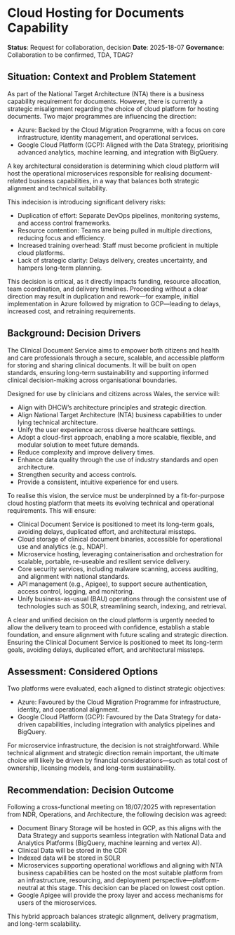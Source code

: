 # Cloud Hosting for Documents Capability
 
**Status**: Request for collaboration, decision
**Date**: 2025-18-07 
**Governance**: Collaboration to be confirmed, TDA, TDAG?
 
## Situation: Context and Problem Statement
 
As part of the National Target Architecture (NTA) there is a business capability requirement for documents. However, there is currently a strategic misalignment regarding the choice of cloud platform for hosting documents. Two major programmes are influencing the direction:
 
- Azure: Backed by the Cloud Migration Programme, with a focus on core infrastructure, identity management, and operational services.
- Google Cloud Platform (GCP): Aligned with the Data Strategy, prioritising advanced analytics, machine learning, and integration with BigQuery.

A key architectural consideration is determining which cloud platform will host the operational microservices responsible for realising document-related business capabilities, in a way that balances both strategic alignment and technical suitability.
 
This indecision is introducing significant delivery risks:
 
- Duplication of effort: Separate DevOps pipelines, monitoring systems, and access control frameworks.
- Resource contention: Teams are being pulled in multiple directions, reducing focus and efficiency.
- Increased training overhead: Staff must become proficient in multiple cloud platforms.
- Lack of strategic clarity: Delays delivery, creates uncertainty, and hampers long-term planning.
 
This decision is critical, as it directly impacts funding, resource allocation, team coordination, and delivery timelines. Proceeding without a clear direction may result in duplication and rework—for example, initial implementation in Azure followed by migration to GCP—leading to delays, increased cost, and retraining requirements.
 
## Background: Decision Drivers
 
The Clinical Document Service aims to empower both citizens and health and care professionals through a secure, scalable, and accessible platform for storing and sharing clinical documents. It will be built on open standards, ensuring long-term sustainability and supporting informed clinical decision-making across organisational boundaries.
 
Designed for use by clinicians and citizens across Wales, the service will:
 
- Align with DHCW’s architecture principles and strategic direction.
- Align National Target Architecture (NTA) business capabilities to under lying technical architecture.
- Unify the user experience across diverse healthcare settings.
- Adopt a cloud-first approach, enabling a more scalable, flexible, and modular solution to meet future demands.
- Reduce complexity and improve delivery times.
- Enhance data quality through the use of industry standards and open architecture.
- Strengthen security and access controls.
- Provide a consistent, intuitive experience for end users.
 
To realise this vision, the service must be underpinned by a fit-for-purpose cloud hosting platform that meets its evolving technical and operational requirements. This will ensure:
 
- Clinical Document Service is positioned to meet its long-term goals, avoiding delays, duplicated effort, and architectural missteps.
- Cloud storage of clinical document binaries, accessible for operational use and analytics (e.g., NDAP).
- Microservice hosting, leveraging containerisation and orchestration for scalable, portable, re-useable and resilient service delivery. 
- Core security services, including malware scanning, access auditing, and alignment with national standards.
- API management (e.g., Apigee), to support secure authentication, access control, logging, and monitoring.
- Unify business-as-usual (BAU) operations through the consistent use of technologies such as SOLR, streamlining search, indexing, and retrieval.
 
A clear and unified decision on the cloud platform is urgently needed to allow the delivery team to proceed with confidence, establish a stable foundation, and ensure alignment with future scaling and strategic direction. Ensuring the Clinical Document Service is positioned to meet its long-term goals, avoiding delays, duplicated effort, and architectural missteps.
 
## Assessment: Considered Options
 
Two platforms were evaluated, each aligned to distinct strategic objectives:
 
- Azure: Favoured by the Cloud Migration Programme for infrastructure, identity, and operational alignment.
- Google Cloud Platform (GCP): Favoured by the Data Strategy for data-driven capabilities, including integration with analytics pipelines and BigQuery.

For microservice infrastructure, the decision is not straightforward. While technical alignment and strategic direction remain important, the ultimate choice will likely be driven by financial considerations—such as total cost of ownership, licensing models, and long-term sustainability.
 
## Recommendation: Decision Outcome
 
Following a cross-functional meeting on 18/07/2025 with representation from NDR, Operations, and Architecture, the following decision was agreed:
 
- Document Binary Storage will be hosted in GCP, as this aligns with the Data Strategy and supports seamless integration with National Data and Analytics Platforms (BigQuery, machine learning and vertex AI).
- Clinical Data will be stored in the CDR
- Indexed data will be stored in SOLR
- Microservices supporting operational workflows and aligning with NTA business capabilities can be hosted on the most suitable platform from an infrastructure, resourcing, and deployment perspective—platform-neutral at this stage. This decision can be placed on lowest cost option.
- Google Apigee will provide the proxy layer and access mechanisms for users of the microservices.
 
This hybrid approach balances strategic alignment, delivery pragmatism, and long-term scalability.
